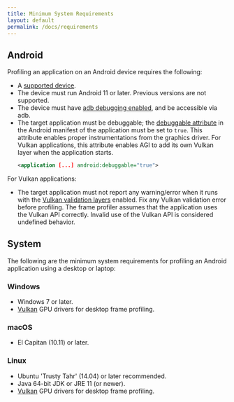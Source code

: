 ```yaml
---
title: Minimum System Requirements
layout: default
permalink: /docs/requirements
---
```


## Android

Profiling an application on an Android device requires the following:

* A [supported device](devices).
* The device must run Android 11 or later. Previous versions are not supported.
* The device must have [adb debugging enabled], and be accessible via adb.
* The target application must be debuggable; the [debuggable attribute] in the
  Android manifest of the application must be set to `true`. This attribute
  enables proper instrumentations from the graphics driver. For Vulkan applications,
  this attribute enables AGI to add its own Vulkan layer when the application starts.
  ```xml
  <application [...] android:debuggable="true">
  ```

For Vulkan applications:
* The target application must not report any warning/error when it runs with
  the [Vulkan validation layers] enabled. Fix any Vulkan validation error before
  profiling. The frame profiler assumes that the application uses the Vulkan
  API correctly. Invalid use of the Vulkan API is considered undefined behavior.

## System

The following are the minimum system requirements for profiling an Android
application using a desktop or laptop:

### Windows

* Windows 7 or later.
* [Vulkan] GPU drivers for desktop frame profiling.

### macOS

* El Capitan (10.11) or later.

### Linux

* Ubuntu 'Trusty Tahr' (14.04) or later recommended.
* Java 64-bit JDK or JRE 11 (or newer).
* [Vulkan] GPU drivers for desktop frame profiling.


[adb debugging enabled]: https://developer.android.com/studio/command-line/adb#Enabling
[Vulkan]: https://en.wikipedia.org/wiki/Vulkan_(API)#Compatibility
[debuggable attribute]: https://developer.android.com/guide/topics/manifest/application-element#debug
[Vulkan validation layers]: https://developer.android.com/ndk/guides/graphics/validation-layer
